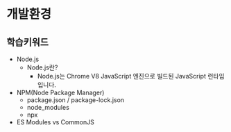 # 개발환경

## 학습키워드

- Node.js
  - Node.js란?
    - Node.js는 Chrome V8 JavaScript 엔진으로 빌드된 JavaScript 런타임입니다.
- NPM(Node Package Manager)
  - package.json / package-lock.json
  - node_modules
  - npx
- ES Modules vs CommonJS
